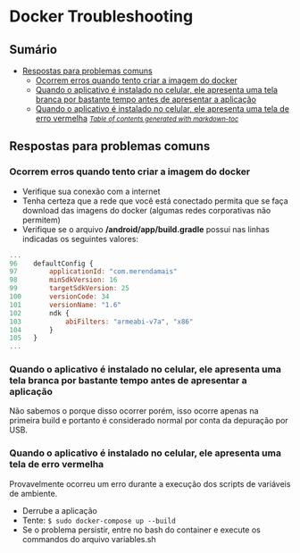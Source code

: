 # Docker Troubleshooting
## Sumário
  * [Respostas para problemas comuns](#respostas-para-problemas-comuns)
    + [Ocorrem erros quando tento criar a imagem do docker](#ocorrem-erros-quando-tento-criar-a-imagem-do-docker)
    + [Quando o aplicativo é instalado no celular, ele apresenta uma tela branca por bastante tempo antes de apresentar a aplicação](#quando-o-aplicativo---instalado-no-celular--ele-apresenta-uma-tela-branca-por-bastante-tempo-antes-de-apresentar-a-aplica--o)
    + [Quando o aplicativo é instalado no celular, ele apresenta uma tela de erro vermelha](#quando-o-aplicativo---instalado-no-celular--ele-apresenta-uma-tela-de-erro-vermelha)
<small><i><a href='http://ecotrust-canada.github.io/markdown-toc/'>Table of contents generated with markdown-toc</a></i></small>


## Respostas para problemas comuns
### Ocorrem erros quando tento criar a imagem do docker
- Verifique sua conexão com a internet
- Tenha certeza que a rede que você está conectado permita que se faça download das imagens do docker (algumas redes corporativas não permitem)
- Verifique se o arquivo **/android/app/build.gradle** possui nas linhas indicadas os seguintes valores:

```javascript
...
96    defaultConfig {
97        applicationId: "com.merendamais"
98        minSdkVersion: 16
99        targetSdkVersion: 25
100       versionCode: 34
101       versionName: "1.6"
102       ndk {
103           abiFilters: "armeabi-v7a", "x86"
104       }
105   }
...
```

### Quando o aplicativo é instalado no celular, ele apresenta uma tela branca por bastante tempo antes de apresentar a aplicação
Não sabemos o porque disso ocorrer porém, isso ocorre apenas na primeira build e portanto é considerado normal por conta da depuração por USB.

### Quando o aplicativo é instalado no celular, ele apresenta uma tela de erro vermelha
Provavelmente ocorreu um erro durante a execução dos scripts de variáveis de ambiente.

- Derrube a aplicação
- Tente: `$ sudo docker-compose up --build`
- Se o problema persistir, entre no bash do container e execute os commandos do arquivo variables.sh
